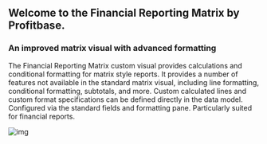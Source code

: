 ## Welcome to the Financial Reporting Matrix by Profitbase.

### An improved matrix visual with advanced formatting

The Financial Reporting Matrix custom visual provides calculations and conditional formatting for matrix style reports. It provides a number of features not available in the standard matrix visual, including line formatting, conditional formatting, subtotals, and more. Custom calculated lines and custom format specifications can be defined directly in the data model. Configured via the standard fields and formatting pane. Particularly suited for financial reports.

![img](https://profitbasedocs.blob.core.windows.net/images/powerbi.png)